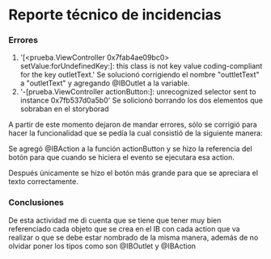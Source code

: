 # Reporte técnico de incidencias
### Errores
1. '[<prueba.ViewController 0x7fab4ae09bc0> setValue:forUndefinedKey:]: this class is not key value coding-compliant for the key outletText.'
Se solucionó corrigiendo el nombre "outtletText" a "outletText" y agregando @IBOutlet a la variable.
2. '-[prueba.ViewController actionButton:]: unrecognized selector sent to instance 0x7fb537d0a5b0'
Se solicionó borrando los dos elementos que sobraban en el storyborad

A partir de este momento dejaron de mandar errores, sólo se corrigió para hacer la funcionalidad que se pedía la cual consistió de la siguiente manera:

Se agregó @IBAction a la función actionButton y se hizo la referencia del botón para que cuando se hiciera el evento se ejecutara esa action.

Después únicamente se hizo el botón más grande para que se apreciara el texto correctamente.

### Conclusiones
De esta actividad me di cuenta que se tiene que tener muy bien referenciado cada objeto que se crea en el IB con cada action que va realizar o que se debe estar nombrado de la misma manera, además de no olvidar poner los tipos como son @IBOutlet y @IBAction
